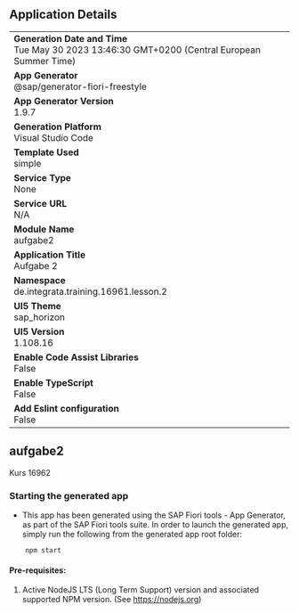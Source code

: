 ## Application Details
|               |
| ------------- |
|**Generation Date and Time**<br>Tue May 30 2023 13:46:30 GMT+0200 (Central European Summer Time)|
|**App Generator**<br>@sap/generator-fiori-freestyle|
|**App Generator Version**<br>1.9.7|
|**Generation Platform**<br>Visual Studio Code|
|**Template Used**<br>simple|
|**Service Type**<br>None|
|**Service URL**<br>N/A
|**Module Name**<br>aufgabe2|
|**Application Title**<br>Aufgabe 2|
|**Namespace**<br>de.integrata.training.16961.lesson.2|
|**UI5 Theme**<br>sap_horizon|
|**UI5 Version**<br>1.108.16|
|**Enable Code Assist Libraries**<br>False|
|**Enable TypeScript**<br>False|
|**Add Eslint configuration**<br>False|

## aufgabe2

Kurs 16962

### Starting the generated app

-   This app has been generated using the SAP Fiori tools - App Generator, as part of the SAP Fiori tools suite.  In order to launch the generated app, simply run the following from the generated app root folder:

```
    npm start
```

#### Pre-requisites:

1. Active NodeJS LTS (Long Term Support) version and associated supported NPM version.  (See https://nodejs.org)


